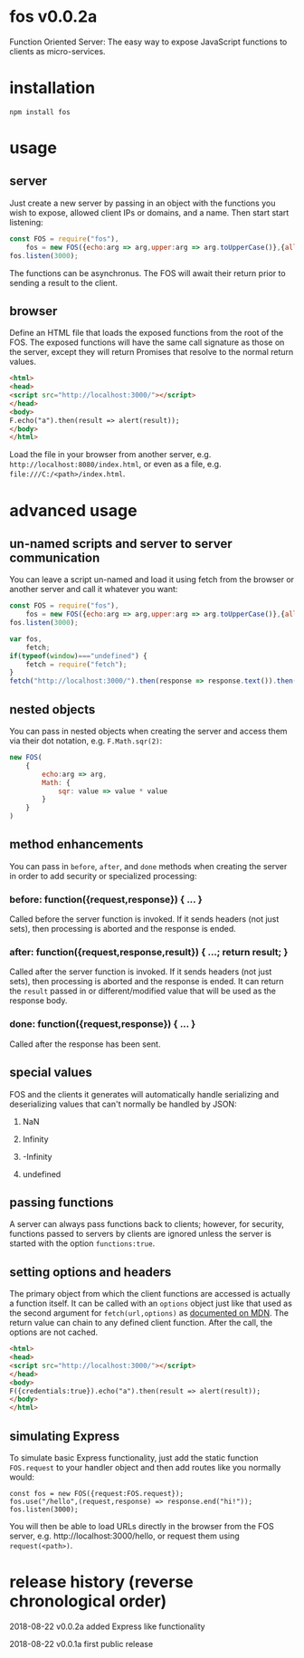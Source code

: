 # fos v0.0.2a

Function Oriented Server: The easy way to expose JavaScript functions to clients as micro-services.

# installation

`npm install fos`

# usage

## server

Just create a new server by passing in an object with the functions you wish to expose, allowed client IPs or domains, and a name. Then start start listening:

```javascript
const FOS = require("fos"),
	fos = new FOS({echo:arg => arg,upper:arg => arg.toUpperCase()},{allow:"*",name:"F"});
fos.listen(3000);
```

The functions can be asynchronus. The FOS will await their return prior to sending a result to the client.

## browser

Define an HTML file that loads the exposed functions from the root of the FOS. The exposed functions will have the same call signature as those on the server,
except they will return Promises that resolve to the normal return values.

```html
<html>
<head>
<script src="http://localhost:3000/"></script>
</head>
<body>
F.echo("a").then(result => alert(result));
</body>
</html>
```

Load the file in your browser from another server, e.g. `http://localhost:8080/index.html`, or even as a file, e.g. `file:///C:/<path>/index.html`.

# advanced usage

## un-named scripts and server to server communication

You can leave a script un-named and load it using fetch from the browser or another server and call it whatever you want:

```javascript
const FOS = require("fos"),
	fos = new FOS({echo:arg => arg,upper:arg => arg.toUpperCase()},{allow:"*"});
fos.listen(3000);
```

```javascript
var fos,
	fetch;
if(typeof(window)==="undefined") {
	fetch = require("fetch");
}
fetch("http://localhost:3000/").then(response => response.text()).then(text => Function("fos = " + text)());
```

## nested objects

You can pass in nested objects when creating the server and access them via their dot notation, e.g. `F.Math.sqr(2)`:

```javascript
new FOS(
	{
		echo:arg => arg,
		Math: {
			sqr: value => value * value
		}
	}
)
```

## method enhancements

You can pass in `before`, `after`, and `done` methods when creating the server in order to add security or specialized processing:

### before: function({request,response})  { ... }

Called before the server function is invoked. If it sends headers (not just sets), then processing is aborted and the response is ended.

### after: function({request,response,result})  { ...; return result; }

Called after the server function is invoked. If it sends headers (not just sets), then processing is aborted and the response is ended. 
It can return the `result` passed in or different/modified value that will be used as the response body.

### done: function({request,response})  { ... }

Called after the response has been sent.

## special values

FOS and the clients it generates will automatically handle serializing and deserializing values that can't normally be handled by JSON:

1) NaN

2) Infinity

3) -Infinity

4) undefined

## passing functions

A server can always pass functions back to clients; however, for security, functions passed to servers by clients are ignored unless the server
is started with the option `functions:true`.

## setting options and headers

The primary object from which the client functions are accessed is actually a function itself. It can be called with an `options` object just like
that used as the second argument for `fetch(url,options)` as [documented on MDN](https://developer.mozilla.org/en-US/docs/Web/API/Fetch_API/Using_Fetch). The return value can chain to any defined client function. After the call, the options
are not cached.

```html
<html>
<head>
<script src="http://localhost:3000/"></script>
</head>
<body>
F({credentials:true}).echo("a").then(result => alert(result));
</body>
</html>
```

## simulating Express

To simulate basic Express functionality, just add the static function `FOS.request` to your handler object and then add routes like you normally would:

```
const fos = new FOS({request:FOS.request});
fos.use("/hello",(request,response) => response.end("hi!"));
fos.listen(3000);
```

You will then be able to load URLs directly in the browser from the FOS server, e.g. http://localhost:3000/hello, or request them using `request(<path>)`.

# release history (reverse chronological order)

2018-08-22 v0.0.2a added Express like functionality

2018-08-22 v0.0.1a first public release

